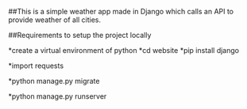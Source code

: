 ##This is a simple weather app made in Django which calls an API to provide weather of all cities.

##Requirements to setup the project locally


*create a virtual environment of python
*cd website
 *pip install django

*import requests

*python manage.py migrate

*python manage.py runserver
